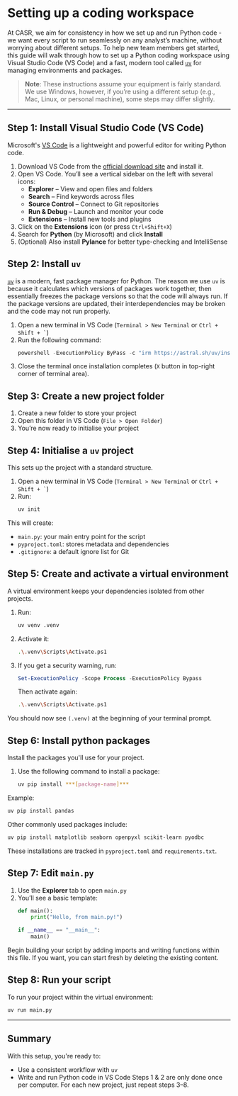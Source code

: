 # Setting up a coding workspace
At CASR, we aim for consistency in how we set up and run Python code - we want every script to run seamlessly on any analyst’s machine, without worrying about different setups.
To help new team members get started, this guide will walk through how to set up a Python coding workspace using Visual Studio Code (VS Code) and a fast, modern tool called [`uv`](https://github.com/astral-sh/uv) for managing environments and packages.
> **Note**: These instructions assume your equipment is fairly standard. We use Windows, however, if you’re using a different setup (e.g., Mac, Linux, or personal machine), some steps may differ slightly.
---

## Step 1: Install Visual Studio Code (VS Code)
Microsoft's [VS Code](https://code.visualstudio.com/) is a lightweight and powerful editor for writing Python code.
1. Download VS Code from the [official download site](https://code.visualstudio.com/download) and install it.
2. Open VS Code. You’ll see a vertical sidebar on the left with several icons:
   - **Explorer** – View and open files and folders  
   - **Search** – Find keywords across files  
   - **Source Control** – Connect to Git repositories  
   - **Run & Debug** – Launch and monitor your code  
   - **Extensions** – Install new tools and plugins
3. Click on the **Extensions** icon (or press `Ctrl+Shift+X`)
4. Search for **Python** (by Microsoft) and click **Install**
5. (Optional) Also install **Pylance** for better type-checking and IntelliSense


## Step 2: Install `uv`
[`uv`](https://github.com/astral-sh/uv) is a modern, fast package manager for Python. 
The reason we use `uv` is because it calculates which versions of packages work together, then essentially freezes the package versions so that the code will always run. 
If the package versions are updated, their interdependencies may be broken and the code may not run properly.
1. Open a new terminal in VS Code (`Terminal > New Terminal` or ``` Ctrl + Shift + ` ```)
2. Run the following command:
   ```powershell
   powershell -ExecutionPolicy ByPass -c "irm https://astral.sh/uv/install.ps1 | iex"
   ```
3. Close the terminal once installation completes (`X` button in top-right corner of terminal area).


## Step 3: Create a new project folder
1. Create a new folder to store your project
2. Open this folder in VS Code (`File > Open Folder`)
3. You’re now ready to initialise your project


## Step 4: Initialise a `uv` project
This sets up the project with a standard structure.
1. Open a new terminal in VS Code (`Terminal > New Terminal` or ``` Ctrl + Shift + ` ```)
2. Run:
   ```bash
   uv init
   ```
This will create:
- `main.py`: your main entry point for the script  
- `pyproject.toml`: stores metadata and dependencies  
- `.gitignore`: a default ignore list for Git


## Step 5: Create and activate a virtual environment
A virtual environment keeps your dependencies isolated from other projects.
1. Run:
   ```bash
   uv venv .venv
   ```
2. Activate it:
   ```bash
   .\.venv\Scripts\Activate.ps1
   ```
3. If you get a security warning, run:
   ```powershell
   Set-ExecutionPolicy -Scope Process -ExecutionPolicy Bypass
   ```
   Then activate again:
   ```bash
   .\.venv\Scripts\Activate.ps1
   ```
You should now see `(.venv)` at the beginning of your terminal prompt. 


## Step 6: Install python packages
Install the packages you'll use for your project.
1. Use the following command to install a package:
   ```bash
   uv pip install ***[package-name]***
   ```
Example:
```bash
uv pip install pandas
```
Other commonly used packages include:
```bash
uv pip install matplotlib seaborn openpyxl scikit-learn pyodbc
```
These installations are tracked in `pyproject.toml` and `requirements.txt`.


## Step 7: Edit `main.py`
1. Use the **Explorer** tab to open `main.py`
2. You’ll see a basic template:
   ```python
   def main():
       print("Hello, from main.py!")

   if __name__ == "__main__":
       main()
   ```
Begin building your script by adding imports and writing functions within this file. If you want, you can start fresh by deleting the existing content.


## Step 8: Run your script
To run your project within the virtual environment:
```bash
uv run main.py
```
---

## Summary
With this setup, you're ready to:
- Use a consistent workflow with `uv`
- Write and run Python code in VS Code
Steps 1 & 2 are only done once per computer. For each new project, just repeat steps 3–8.
